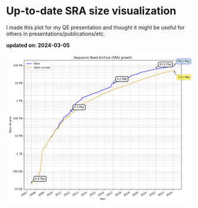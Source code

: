 # Up-to-date SRA size visualization

I made this plot for my QE presentation and thought it might be useful for others in presentations/publications/etc.

**updated on: 2024-03-05**


![SRA Data Growth](sra_data_growth.png)